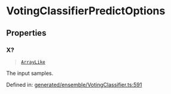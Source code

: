 # VotingClassifierPredictOptions

## Properties

### X?

> [`ArrayLike`](../types/ArrayLike.md)

The input samples.

Defined in:  [generated/ensemble/VotingClassifier.ts:591](https://github.com/transitive-bullshit/scikit-learn-ts/blob/92ab806/packages/sklearn/src/generated/ensemble/VotingClassifier.ts#L591)
